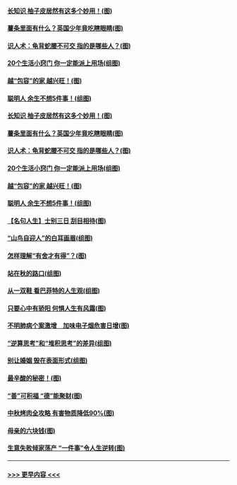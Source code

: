 #### [长知识 柚子皮居然有这多个妙用！(图)](../pages/p8/907425.md?t=09170722) 
#### [薯条里面有什么？英国少年竟吃瞎眼睛(图)](../pages/p8/907381.md?t=09170722) 
#### [识人术：龟背蛇腰不可交 指的是哪些人？(图)](../pages/p8/907503.md?t=09170722) 
#### [20个生活小窍门 你一定能派上用场(组图)](../pages/p8/907510.md?t=09170722) 
#### [越“包容”的家 越兴旺！(图)](../pages/p8/907328.md?t=09170722) 
#### [聪明人 余生不想5件事！(组图)](../pages/p8/907364.md?t=09170722) 
#### [长知识 柚子皮居然有这多个妙用！(图)](../pages/p8/907425.md?t=09170722) 
#### [薯条里面有什么？英国少年竟吃瞎眼睛(图)](../pages/p8/907381.md?t=09170722) 
#### [识人术：龟背蛇腰不可交 指的是哪些人？(图)](../pages/p8/907503.md?t=09170722) 
#### [20个生活小窍门 你一定能派上用场(组图)](../pages/p8/907510.md?t=09170722) 
#### [越“包容”的家 越兴旺！(图)](../pages/p8/907328.md?t=09170722) 
#### [聪明人 余生不想5件事！(组图)](../pages/p8/907364.md?t=09170722) 
#### [【名句人生】士别三日 刮目相待(图)](../pages/p8/906988.md?t=09170722) 
#### [“山鸟自迎人”的白耳画眉(组图)](../pages/p8/907332.md?t=09170722) 
#### [怎样理解“有舍才有得”？(图)](../pages/p8/906872.md?t=09170722) 
#### [站在秋的路口(组图)](../pages/p8/906914.md?t=09170722) 
#### [从一双鞋 看巴菲特的人生观(组图)](../pages/p8/907311.md?t=09170722) 
#### [只要心中有骄阳 何惧人生有风霜(图)](../pages/p8/907320.md?t=09170722) 
#### [不明肺病个案激增　加味电子烟危害日增(图)](../pages/p8/907307.md?t=09170722) 
#### [“逆算思考”和“堆积思考”的差异(组图)](../pages/p8/907229.md?t=09170722) 
#### [别让婚姻 毁在表面形式(组图)](../pages/p8/907118.md?t=09170722) 
#### [最辛酸的秘密！(图)](../pages/p8/906327.md?t=09170722) 
#### [“善”可积福 “德”能聚财(图)](../pages/p8/906906.md?t=09170722) 
#### [中秋烤肉全攻略 有害物质降低90%(图)](../pages/p8/907227.md?t=09170722) 
#### [母亲的六块钱(图)](../pages/p8/907107.md?t=09170722) 
#### [生意失败倾家荡产 “一件事”令人生逆转(图)](../pages/p8/907101.md?t=09170722) 

----
#### [ >>> 更早内容 <<< ](../indexes/p8-earlier.md)
